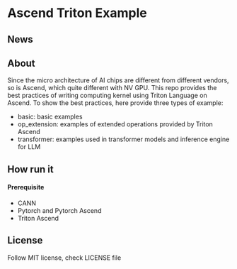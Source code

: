 # Ascend Triton Example

## News

## About
Since the micro architecture of AI chips are different from different vendors, so is Ascend, which quite different with NV GPU. This repo provides the best practices of writing computing kernel using Triton Language on Ascend. To show the best practices, here provide three types of example:
* basic: basic examples 
* op_extension: examples of extended operations provided by Triton Ascend
* transformer: examples used in transformer models and inference engine for LLM

## How run it 

#### Prerequisite

* CANN
* Pytorch and Pytorch Ascend
* Triton Ascend

## License

Follow MIT license, check LICENSE file
